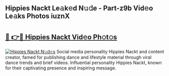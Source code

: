 ## Hippies Nackt Le𝚊k𝚎d N𝚞𝚍e - Part-z9b Vid𝚎o Le𝚊ks Photos iuznX

# <h2><a href="http://fb6jmy.evod.top/?m=Hippies+Nackt">🔗 👉🔴 Hippies Nackt Vid𝚎o Ph𝚘t𝚘s</a></h2>

[![Hippies Nackt N𝚞d𝚎s](https://i.imgur.com/8V9OHl7.gif)](http://fb6jmy.evod.top/?m=Hippies+Nackt)
Social media personality Hippies Nackt and content creator, famed for publishing dance and lifestyle material through viral dance trends and brief videos. Influential personality Hippies Nackt, known for their captivating presence and inspiring message. 
